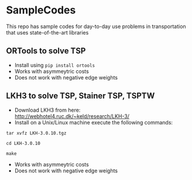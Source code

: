 # SampleCodes

This repo has sample codes for day-to-day use problems in transportation that uses state-of-the-art libraries

## ORTools to solve TSP

- Install using `pip install ortools`
- Works with asymmeytric costs
- Does not work with negative edge weights


## LKH3 to solve TSP, Stainer TSP, TSPTW

- Download LKH3 from here: http://webhotel4.ruc.dk/~keld/research/LKH-3/
- Install on a Unix/Linux machine execute the following commands:
  
`tar xvfz LKH-3.0.10.tgz`

`cd LKH-3.0.10`

`make`

- Works with asymmeytric costs
- Does not work with negative edge weights
